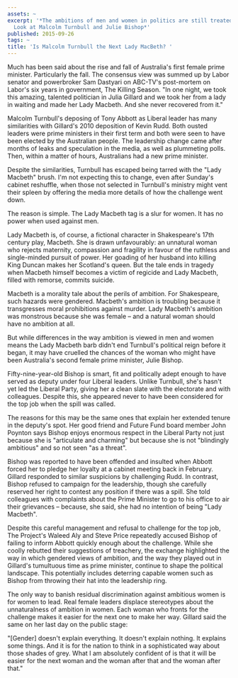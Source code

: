 ```yaml
---
assets: ~
excerpt: '*The ambitions of men and women in politics are still treated differently.
  Look at Malcolm Turnbull and Julie Bishop*'
published: 2015-09-26
tags: ~
title: 'Is Malcolm Turnbull the Next Lady MacBeth? '
---
```

Much has been said about the rise and fall of Australia's first female prime minister. Particularly the fall. The consensus view was summed up by Labor senator and powerbroker Sam Dastyari on ABC-TV's post-mortem  on Labor's six years in government, The Killing Season. "In one night, we took this amazing, talented politician in Julia Gillard and we took her from a lady in waiting and made her Lady Macbeth. And she never recovered from it."

Malcolm Turnbull's deposing of Tony Abbott as Liberal leader has many similarities with Gillard's 2010 deposition of Kevin Rudd. Both ousted leaders were prime ministers in their first term and both were seen to have been elected by the Australian people. The leadership change came after months of leaks and speculation in the media, as well as plummeting polls. Then, within a matter of hours, Australians had a new prime minister.

Despite the similarities, Turnbull has escaped being tarred with the "Lady Macbeth" brush. I'm not expecting this to change, even after Sunday's cabinet reshuffle, when those not selected in Turnbull's ministry might vent their spleen by offering the media more details of how the challenge went down.

The reason is simple. The Lady Macbeth tag is a slur for women. It has no power when used against men.

Lady Macbeth is, of course, a fictional character in Shakespeare's 17th century play, Macbeth. She is drawn unfavourably: an unnatural woman who rejects maternity, compassion and fragility in favour of the ruthless and single-minded pursuit of power. Her goading of her husband into killing King Duncan makes her Scotland's queen. But the tale ends in tragedy when Macbeth himself becomes a victim of regicide and Lady Macbeth, filled with remorse, commits suicide.

Macbeth is a morality tale about the perils of ambition. For Shakespeare, such hazards were gendered. Macbeth's ambition is troubling because it transgresses moral prohibitions against murder. Lady Macbeth's ambition was monstrous because she was female – and a natural woman should have no ambition at all.

But while differences in the way ambition is viewed in men and women means the Lady Macbeth barb didn't end Turnbull's political reign before it began, it may have cruelled the chances of the woman who might have been Australia's second female prime minister, Julie Bishop.

Fifty-nine-year-old Bishop is smart, fit and politically adept enough to have served as deputy under four Liberal leaders. Unlike Turnbull, she's hasn't yet led the Liberal Party, giving her a clean slate with the electorate and with colleagues. Despite this, she appeared never to have been considered for the top job when the spill was called.

The reasons for this may be the same ones that explain her extended tenure in the deputy's spot. Her good friend and Future Fund board member John Poynton says Bishop enjoys enormous respect in the Liberal Party not just because she is "articulate and charming" but because she is not "blindingly ambitious" and so not seen "as a threat".

Bishop was reported to have been offended and insulted when Abbott forced her to pledge her loyalty at a cabinet meeting back in February. Gillard responded to similar suspicions by challenging Rudd. In contrast, Bishop refused to campaign for the leadership, though she carefully reserved her right to contest any position if there was a spill. She told colleagues with complaints about the Prime Minister to go to his office to air their grievances – because, she said, she had no intention of being "Lady Macbeth".

Despite this careful management and refusal to challenge for the top job, The Project's Waleed Aly and Steve Price repeatedly accused Bishop of failing to inform Abbott quickly enough about the challenge. While she coolly rebutted their suggestions of treachery, the exchange highlighted the way in which gendered views of ambition, and the way they played out in Gillard's tumultuous time as prime minister, continue to shape the political landscape. This potentially includes deterring capable women such as Bishop from throwing their hat into the leadership ring.

The only way to banish residual discrimination against ambitious women is for women to lead. Real female leaders displace stereotypes about the unnaturalness of ambition in women. Each woman who fronts for the challenge makes it easier for the next one to make her way. Gillard said the same on her last day on the public stage:

"[Gender] doesn't explain everything. It doesn't explain nothing. It explains some things. And it is for the nation to think in a sophisticated way about those shades of grey. What I am absolutely confident of is that it will be easier for the next woman and the woman after that and the woman after that."
